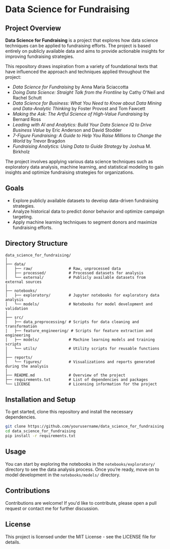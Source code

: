 # Data Science for Fundraising

## Project Overview

**Data Science for Fundraising** is a project that explores how data science techniques can be applied to fundraising efforts. The project is based entirely on publicly available data and aims to provide actionable insights for improving fundraising strategies.

This repository draws inspiration from a variety of foundational texts that have influenced the approach and techniques applied throughout the project:

- *Data Science for Fundraising* by Anna Maria Sciaccotta
- *Doing Data Science: Straight Talk from the Frontline* by Cathy O'Neil and Rachel Schutt
- *Data Science for Business: What You Need to Know about Data Mining and Data-Analytic Thinking* by Foster Provost and Tom Fawcett
- *Making the Ask: The Artful Science of High-Value Fundraising* by Bernard Ross
- *Leading with AI and Analytics: Build Your Data Science IQ to Drive Business Value* by Eric Anderson and David Stodder
- *7-Figure Fundraising: A Guide to Help You Raise Millions to Change the World* by Trevor Bragdon
- *Fundraising Analytics: Using Data to Guide Strategy* by Joshua M. Birkholz

The project involves applying various data science techniques such as exploratory data analysis, machine learning, and statistical modeling to gain insights and optimize fundraising strategies for organizations.

## Goals

- Explore publicly available datasets to develop data-driven fundraising strategies.
- Analyze historical data to predict donor behavior and optimize campaign targeting.
- Apply machine learning techniques to segment donors and maximize fundraising efforts.

## Directory Structure

```
data_science_for_fundraising/
│
├── data/
│   ├── raw/                # Raw, unprocessed data
│   ├── processed/          # Processed datasets for analysis
│   └── external/           # Publicly available datasets from external sources
│
├── notebooks/
│   ├── exploratory/        # Jupyter notebooks for exploratory data analysis
│   └── models/             # Notebooks for model development and validation
│
├── src/
│   ├── data_preprocessing/ # Scripts for data cleaning and transformation
│   ├── feature_engineering/ # Scripts for feature extraction and engineering
│   ├── models/             # Machine learning models and training scripts
│   └── utils/              # Utility scripts for reusable functions
│
├── reports/
│   └── figures/            # Visualizations and reports generated during the analysis
│
├── README.md               # Overview of the project
├── requirements.txt        # List of dependencies and packages
└── LICENSE                 # Licensing information for the project
```

## Installation and Setup

To get started, clone this repository and install the necessary dependencies.

```bash
git clone https://github.com/yourusername/data_science_for_fundraising.git
cd data_science_for_fundraising
pip install -r requirements.txt
```

## Usage

You can start by exploring the notebooks in the `notebooks/exploratory/` directory to see the data analysis process. Once you’re ready, move on to model development in the `notebooks/models/` directory.

## Contributions

Contributions are welcome! If you'd like to contribute, please open a pull request or contact me for further discussion.

## License
This project is licensed under the MIT License - see the LICENSE file for details.